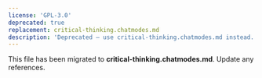 ```yaml
---
license: 'GPL-3.0'
deprecated: true
replacement: critical-thinking.chatmodes.md
description: 'Deprecated – use critical-thinking.chatmodes.md instead.'
---
```


This file has been migrated to **critical-thinking.chatmodes.md**. Update any references.
